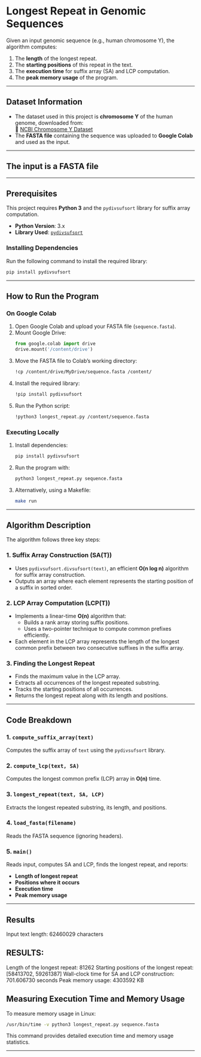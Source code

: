 # **Longest Repeat in Genomic Sequences**

Given an input genomic sequence (e.g., human chromosome Y), the algorithm computes:
1. The **length** of the longest repeat.
2. The **starting positions** of this repeat in the text.
3. The **execution time** for suffix array (SA) and LCP computation.
4. The **peak memory usage** of the program.

---

## **Dataset Information**
- The dataset used in this project is **chromosome Y** of the human genome, downloaded from:  
  🔗 [NCBI Chromosome Y Dataset](https://www.ncbi.nlm.nih.gov/nuccore/CP086569.2)
- The **FASTA file** containing the sequence was uploaded to **Google Colab** and used as the input.

---

## The input is a **FASTA** file

---

## **Prerequisites**
This project requires **Python 3** and the `pydivsufsort` library for suffix array computation.

- **Python Version**: 3.x
- **Library Used**: [`pydivsufsort`](https://pypi.org/project/pydivsufsort/)

### **Installing Dependencies**
Run the following command to install the required library:
```sh
pip install pydivsufsort
```

---

## **How to Run the Program**

### **On Google Colab**
1. Open Google Colab and upload your FASTA file (`sequence.fasta`).
2. Mount Google Drive:
   ```python
   from google.colab import drive
   drive.mount('/content/drive')
   ```
3. Move the FASTA file to Colab’s working directory:
   ```sh
   !cp /content/drive/MyDrive/sequence.fasta /content/
   ```
4. Install the required library:
   ```sh
   !pip install pydivsufsort
   ```
5. Run the Python script:
   ```sh
   !python3 longest_repeat.py /content/sequence.fasta
   ```

### **Executing Locally**
1. Install dependencies:
   ```sh
   pip install pydivsufsort
   ```
2. Run the program with:
   ```sh
   python3 longest_repeat.py sequence.fasta
   ```
3. Alternatively, using a Makefile:
   ```sh
   make run
   ```

---

## **Algorithm Description**
The algorithm follows three key steps:

### **1. Suffix Array Construction (SA(T))**
- Uses `pydivsufsort.divsufsort(text)`, an efficient **O(n log n)** algorithm for suffix array construction.
- Outputs an array where each element represents the starting position of a suffix in sorted order.

### **2. LCP Array Computation (LCP(T))**
- Implements a linear-time **O(n)** algorithm that:
  - Builds a rank array storing suffix positions.
  - Uses a two-pointer technique to compute common prefixes efficiently.
- Each element in the LCP array represents the length of the longest common prefix between two consecutive suffixes in the suffix array.

### **3. Finding the Longest Repeat**
- Finds the maximum value in the LCP array.
- Extracts all occurrences of the longest repeated substring.
- Tracks the starting positions of all occurrences.
- Returns the longest repeat along with its length and positions.

---

## **Code Breakdown**

### **1. `compute_suffix_array(text)`**
Computes the suffix array of `text` using the `pydivsufsort` library.

### **2. `compute_lcp(text, SA)`**
Computes the longest common prefix (LCP) array in **O(n)** time.

### **3. `longest_repeat(text, SA, LCP)`**
Extracts the longest repeated substring, its length, and positions.

### **4. `load_fasta(filename)`**
Reads the FASTA sequence (ignoring headers).

### **5. `main()`**
Reads input, computes SA and LCP, finds the longest repeat, and reports:
- **Length of longest repeat**
- **Positions where it occurs**
- **Execution time**
- **Peak memory usage**

---

## **Results**

Input text length: 62460029 characters

RESULTS:
---------
Length of the longest repeat: 81262
Starting positions of the longest repeat: [58413702, 59261387]
Wall-clock time for SA and LCP construction: 701.606730 seconds
Peak memory usage: 4303592 KB




## **Measuring Execution Time and Memory Usage**
To measure memory usage in Linux:
```sh
/usr/bin/time -v python3 longest_repeat.py sequence.fasta
```

This command provides detailed execution time and memory usage statistics.

---


